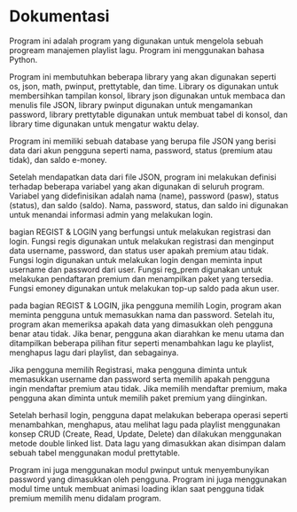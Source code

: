 # Dokumentasi

Program ini adalah program yang digunakan untuk mengelola sebuah progream manajemen playlist lagu. Program ini menggunakan bahasa Python.

Program ini membutuhkan beberapa library yang akan digunakan seperti os, json, math, pwinput, prettytable, dan time. Library os digunakan untuk membersihkan tampilan konsol, library json digunakan untuk membaca dan menulis file JSON, library pwinput digunakan untuk mengamankan password, library prettytable digunakan untuk membuat tabel di konsol, dan library time digunakan untuk mengatur waktu delay.

Program ini memiliki sebuah database yang berupa file JSON yang berisi data dari akun pengguna seperti nama, password, status (premium atau tidak), dan saldo e-money. 

Setelah mendapatkan data dari file JSON, program ini melakukan definisi terhadap beberapa variabel yang akan digunakan di seluruh program. Variabel yang didefinisikan adalah nama (name), password (pasw), status (status), dan saldo (saldo). Nama, password, status, dan saldo ini digunakan untuk menandai informasi admin yang melakukan login.

bagian REGIST & LOGIN yang berfungsi untuk melakukan registrasi dan login. Fungsi regis digunakan untuk melakukan registrasi dan menginput data username, password, dan status user apakah premium atau tidak. Fungsi login digunakan untuk melakukan login dengan meminta input username dan password dari user. Fungsi reg_prem digunakan untuk melakukan pendaftaran premium dan menampilkan paket yang tersedia. Fungsi emoney digunakan untuk melakukan top-up saldo pada akun user.

pada bagian REGIST & LOGIN, jika pengguna memilih Login, program akan meminta pengguna untuk memasukkan nama dan password. Setelah itu, program akan memeriksa apakah data yang dimasukkan oleh pengguna benar atau tidak. Jika benar, pengguna akan diarahkan ke menu utama dan ditampilkan beberapa pilihan fitur seperti menambahkan lagu ke playlist, menghapus lagu dari playlist, dan sebagainya.

Jika pengguna memilih Registrasi, maka pengguna diminta untuk memasukkan username dan password serta memilih apakah pengguna ingin mendaftar premium atau tidak. Jika memilih mendaftar premium, maka pengguna akan diminta untuk memilih paket premium yang diinginkan.

Setelah berhasil login, pengguna dapat melakukan beberapa operasi seperti menambahkan, menghapus, atau melihat lagu pada playlist menggunakan konsep CRUD (Create, Read, Update, Delete) dan dilakukan menggunakan metode double linked list. Data lagu yang dimasukkan akan disimpan dalam sebuah tabel menggunakan modul prettytable.

Program ini juga menggunakan modul pwinput untuk menyembunyikan password yang dimasukkan oleh pengguna. Program ini juga menggunakan modul time untuk membuat animasi loading iklan saat pengguna tidak premium memilih menu didalam program.
